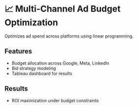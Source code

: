 # 📈 Multi-Channel Ad Budget Optimization

Optimizes ad spend across platforms using linear programming.

## Features
- Budget allocation across Google, Meta, LinkedIn
- Bid strategy modeling
- Tableau dashboard for results

## Results
- ROI maximization under budget constraints
